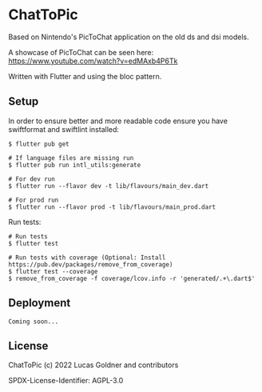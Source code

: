 # ChatToPic

Based on Nintendo's PicToChat application on the old ds and dsi models.

A showcase of PicToChat can be seen here: https://www.youtube.com/watch?v=edMAxb4P6Tk

Written with Flutter and using the bloc pattern.

## Setup

In order to ensure better and more readable code ensure you have swiftformat and swiftlint installed:

```
$ flutter pub get

# If language files are missing run
$ flutter pub run intl_utils:generate

# For dev run
$ flutter run --flavor dev -t lib/flavours/main_dev.dart

# For prod run
$ flutter run --flavor prod -t lib/flavours/main_prod.dart

```

Run tests:

```
# Run tests
$ flutter test

# Run tests with coverage (Optional: Install https://pub.dev/packages/remove_from_coverage)
$ flutter test --coverage
$ remove_from_coverage -f coverage/lcov.info -r 'generated/.+\.dart$'
```

## Deployment

```
Coming soon...
```

## License

ChatToPic (c) 2022 Lucas Goldner and contributors

SPDX-License-Identifier: AGPL-3.0
